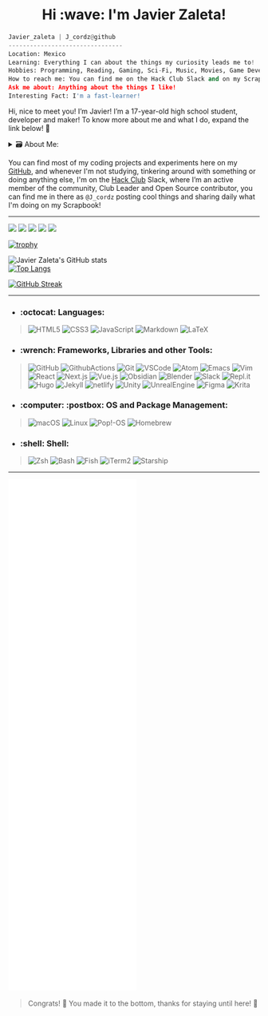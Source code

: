 <h1 align="center">Hi :wave: I'm Javier Zaleta!</h1>

```python
Javier_zaleta | J_cordz@github
--------------------------------
Location: Mexico
Learning: Everything I can about the things my curiosity leads me to!
Hobbies: Programming, Reading, Gaming, Sci-Fi, Music, Movies, Game Development, Digital Art.
How to reach me: You can find me on the Hack Club Slack and on my Scrapbook where I post daily what I'm doing!
Ask me about: Anything about the things I like!
Interesting Fact: I'm a fast-learner!
```

Hi, nice to meet you! I’m Javier! I’m a 17-year-old high school student, developer and maker! To know more about me and what I do, expand the link below! 🔗


<details><summary>🗃️ About Me:</summary>
 
---- 
 
```
                                                                                ## #
                         ^                             ^                       # #                      
      ^    ^            /|\            ^    ^         /|\ ^                   ##         ^              
  ^  /|\  /|\  ^        /|\  ^     ^  /|\  /|\  ^     /|\/|\    ^          __||         /|\ ^    ^   ^ 
 /|\ /|\  /|\ /|\       /|\ /|\   /|\ /|\  /|\ /|\    /|\/|\   /|\        /.\__\        /|\/|\  /|\ /|\
 .|  #|.. .|& /|\        | #&|.   .|  #|.. .|& /|\     | #|.   /|\        |O | |        .| #|.. .|& /|\
```
 
- Hey, thanks for stopping by! I'm Javi and I enjoy learning 🧠 everything I can about the things my curiosity leads me to, ranging widely from different areas of knowledge and science 🔬 to other fields part of my hobbies like philosophy or Art / 3D modelling, I’m also a full-time nerd, as I enjoy a lot Sci-fi 🛸, books 📚, videogames 🎮 and listening to music 🎧 and I also like talking with friends! 
 
- I'm interested too on making and sharing things, and this is where code takes an important part of this process, I'm a software and web developer in progress, mainly I work with Front-End technologies 💻 like HTML, CSS, JavaScript and I'm learning frameworks like React/Next.js! 
You can find my full tech stack below on the next section of my README :octocat:!
 
- There's as well a more extended version of this personal description with more aspects of me on my website 🕸️, which is currently on development, so wait for it! 🚧
 
</details>

You can find most of my coding projects and experiments here on my [GitHub](https://github.com/J-cordz?tab=repositories), and whenever I'm not studying, tinkering around with something or doing anything else, I'm on the [Hack Club](https://hackclub.com/) Slack, where I’m an active member of the community, Club Leader and Open Source contributor, you can find me in there as ```@J_cordz``` posting cool things and sharing daily what I'm doing on my Scrapbook!

----

![](https://komarev.com/ghpvc/?username=J-cordz&style=flat&color=DC143C)
![](https://img.shields.io/github/followers/J-cordz?style=social)
<a href="https://scrapbook.hackclub.com/J_cordz/"><img src="https://img.shields.io/badge/~/Scrapbook-EC3750.svg?&style=flat&logo=hack-club&logoColor=white"></a> 
<a href="https://j-cordz.itch.io/"><img src="https://img.shields.io/badge/~/Itch.io-fa5c5c.svg?&style=flat&logo=itch.io&logoColor=white"></a>
<a href="https://www.polywork.com/j_cordz"><img src="https://img.shields.io/badge/~/Polywork-543DE0.svg?&style=flat&logo=polywork&logoColor=white"></a>

[![trophy](https://github-profile-trophy.vercel.app/?username=J-cordz&column=8&theme=gruvbox&no-frame=true)](https://github.com/ryo-ma/github-profile-trophy)

![Javier Zaleta's GitHub stats](https://github-readme-stats.vercel.app/api?username=J-cordz&show_icons=true&theme=onedark)  
[![Top Langs](https://github-readme-stats.vercel.app/api/top-langs/?username=J-cordz&theme=onedark)](https://github.com/anuraghazra/github-readme-stats)

[![GitHub Streak](https://github-readme-streak-stats.herokuapp.com/?user=J-cordz&theme=tokyonight)](https://git.io/streak-stats) 

----  

- <h3 align="left">:octocat: Languages:</h3>

> ![HTML5](https://img.shields.io/badge/HTML5-E34F26.svg?&style=for-the-badge&logo=html5&logoColor=white)
> ![CSS3](https://img.shields.io/badge/CSS3-1572B6.svg?&style=for-the-badge&logo=css3&logoColor=white)
> ![JavaScript](https://img.shields.io/badge/JAVASCRIPT-F7DF1E.svg?&style=for-the-badge&logo=javascript&logoColor=323330)
> ![Markdown](https://img.shields.io/badge/Markdown-000000.svg?style=for-the-badge&logo=markdown&logoColor=white)
> ![LaTeX](https://img.shields.io/badge/LaTeX-008080.svg?style=for-the-badge&logo=latex&logoColor=white)

- <h3 align="left">:wrench: Frameworks, Libraries and other Tools:</h3>

> ![GitHub](https://img.shields.io/badge/GITHUB-121011.svg?&style=for-the-badge&logo=github&logoColor=white)
> ![GithubActions](https://img.shields.io/badge/GITHUB%20ACTIONS-121011.svg?&style=for-the-badge&logo=github-actions&logoColor=white)
> ![Git](https://img.shields.io/badge/GIT-F05032.svg?&style=for-the-badge&logo=git&logoColor=white)
> ![VSCode](https://img.shields.io/badge/vscode-007ACC.svg?style=for-the-badge&logo=visualstudiocode&logoColor=white)
> ![Atom](https://img.shields.io/badge/Atom-7CFC00.svg?style=for-the-badge&logo=atom&logoColor=black)
> ![Emacs](https://img.shields.io/badge/Emacs-7F5AB6.svg?style=for-the-badge&logo=gnuemacs&logoColor=white)
> ![Vim](https://img.shields.io/badge/Vim-019733.svg?style=for-the-badge&logo=vim&logoColor=white)
> ![React](https://img.shields.io/badge/React-61DAFB.svg?style=for-the-badge&logo=react&logoColor=white)
> ![Next.js](https://img.shields.io/badge/Next.js-000000.svg?style=for-the-badge&logo=next.js&logoColor=white)
> ![Vue.js](https://img.shields.io/badge/Vue.js-4FC08D.svg?style=for-the-badge&logo=vue.js&logoColor=white)
> ![Obsidian](https://img.shields.io/badge/Obsidian-483699.svg?style=for-the-badge&logo=obsidian&logoColor=white)
> ![Blender](https://img.shields.io/badge/blender-F5792A.svg?style=for-the-badge&logo=blender&logoColor=white)
> ![Slack](https://img.shields.io/badge/slack-4A154B.svg?style=for-the-badge&logo=slack&logoColor=white)
> ![Repl.it](https://img.shields.io/badge/Repl.it-667881.svg?style=for-the-badge&logo=replit&logoColor=black)
> ![Hugo](https://img.shields.io/badge/hugo-663399.svg?style=for-the-badge&logo=hugo&logoColor=white)
> ![Jekyll](https://img.shields.io/badge/Jekyll-CC0000.svg?style=for-the-badge&logo=jekyll&logoColor=white)
> ![netlify](https://img.shields.io/badge/netlify-00C7B7.svg?style=for-the-badge&logo=netlify&logoColor=black)
> ![Unity](https://img.shields.io/badge/Unity-000000.svg?style=for-the-badge&logo=unity&logoColor=white)
> ![UnrealEngine](https://img.shields.io/badge/Unreal%20Engine-0E1128.svg?style=for-the-badge&logo=unrealengine&logoColor=white)
> ![Figma](https://img.shields.io/badge/Figma-F24E1E.svg?style=for-the-badge&logo=figma&logoColor=black)
> ![Krita](https://img.shields.io/badge/krita-3BABFF.svg?style=for-the-badge&logo=krita&logoColor=white)

- <h3 align="left">:computer: :postbox: OS and Package Management:</h3>

> ![macOS](https://img.shields.io/badge/macOS-000000?style=for-the-badge&logo=macos&logoColor=white)
> ![Linux](https://img.shields.io/badge/LINUX-FCC624?style=for-the-badge&logo=linux&logoColor=black)
> ![Pop!-OS](https://img.shields.io/badge/Pop!_OS-48B9C7?style=for-the-badge&logo=popos&logoColor=white)
> ![Homebrew](https://img.shields.io/badge/Homebrew-FBB040.svg?style=for-the-badge&logo=homebrew&logoColor=black)

- <h3 align="left">:shell: Shell:</h3>

> ![Zsh](https://img.shields.io/badge/Zsh-4EAA25.svg?&style=for-the-badge&logo=gnubash&logoColor=white)
> ![Bash](https://img.shields.io/badge/Bash-4EAA25.svg?&style=for-the-badge&logo=gnubash&logoColor=white)
> ![Fish](https://img.shields.io/badge/Fish-4EAA25.svg?&style=for-the-badge&logo=gnubash&logoColor=white)
> ![iTerm2](https://img.shields.io/badge/iTerm2-000000.svg?&style=for-the-badge&logo=iTerm2&logoColor=white)
> ![Starship](https://img.shields.io/badge/starship-DD0B78.svg?&style=for-the-badge&logo=starship&logoColor=white)

----

![Metrics](github-metrics.svg)

> Congrats! 🎉 You made it to the bottom, thanks for staying until here! 👋
